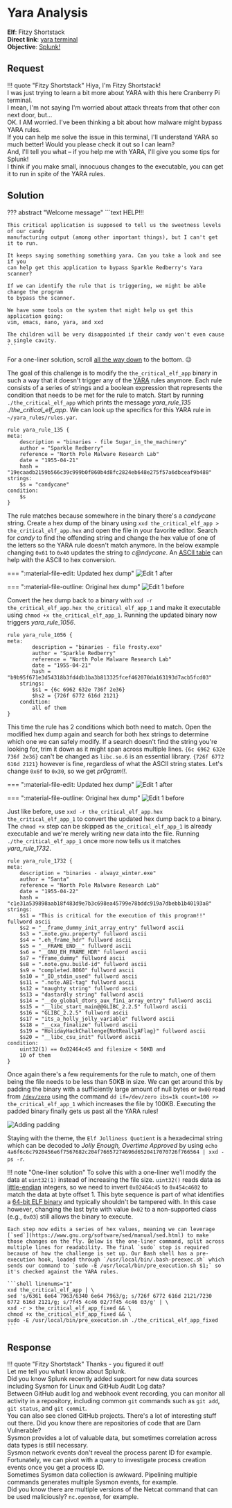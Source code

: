 # Yara Analysis

**Elf**: Fitzy Shortstack<br/>
**Direct link**: [yara terminal](https://docker2021.kringlecon.com/?challenge=yara&id=1963d329-18fd-465d-b581-7dc71edce43a)<br/>
**Objective**: [Splunk!](../objectives/o9.md)


## Request

!!! quote "Fitzy Shortstack"
    Hiya, I'm Fitzy Shortstack!<br/>
    I was just trying to learn a bit more about YARA with this here Cranberry Pi terminal.<br/>
    I mean, I'm not saying I'm worried about attack threats from that other con next door, but...<br/>
    OK. I AM worried. I've been thinking a bit about how malware might bypass YARA rules.<br/>
    If you can help me solve the issue in this terminal, I'll understand YARA so much better! Would you please check it out so I can learn?<br/>
    And, I'll tell you what – if you help me with YARA, I'll give you some tips for Splunk!<br/>
    I think if you make small, innocuous changes to the executable, you can get it to run in spite of the YARA rules.


## Solution

??? abstract "Welcome message"
    ```text
    HELP!!!

    This critical application is supposed to tell us the sweetness levels of our candy
    manufacturing output (among other important things), but I can't get it to run.

    It keeps saying something something yara. Can you take a look and see if you
    can help get this application to bypass Sparkle Redberry's Yara scanner?

    If we can identify the rule that is triggering, we might be able change the program
    to bypass the scanner.

    We have some tools on the system that might help us get this application going:
    vim, emacs, nano, yara, and xxd

    The children will be very disappointed if their candy won't even cause a single cavity.
    ```

For a one-liner solution, scroll [all the way down](#oneliner) to the bottom. :wink:

The goal of this challenge is to modify the `the_critical_elf_app` binary in such a way that it doesn't trigger any of the [YARA](https://yara.readthedocs.io/en/stable/) rules anymore. Each rule consists of a series of strings and a boolean expression that represents the condition that needs to be met for the rule to match. Start by running `./the_critical_elf_app` which prints the message *yara_rule_135 ./the_critical_elf_app*. We can look up the specifics for this YARA rule in `~/yara_rules/rules.yar`.

```yara linenums="1" hl_lines="9" title="yara_rule_135"
rule yara_rule_135 {
meta:
    description = "binaries - file Sugar_in_the_machinery"
    author = "Sparkle Redberry"
    reference = "North Pole Malware Research Lab"
    date = "1955-04-21"
    hash = "19ecaadb2159b566c39c999b0f860b4d8fc2824eb648e275f57a6dbceaf9b488"
strings:
    $s = "candycane"
condition:
    $s
}
```

The rule matches because somewhere in the binary there's a *candycane* string. Create a hex dump of the binary using `xxd the_critical_elf_app > the_critical_elf_app.hex` and open the file in your favorite editor. Search for *candy* to find the offending string and change the hex value of one of the letters so the YARA rule doesn't match anymore. In the below example changing `0x61` to `0x40` updates the string to *c@ndycane*. An [ASCII table](https://www.freecodecamp.org/news/ascii-table-hex-to-ascii-value-character-code-chart-2/) can help with the ASCII to hex conversion. 

=== ":material-file-edit: Updated hex dump"
    ![Edit 1 after](../img/hints/h9/edit_1_after.png)

=== ":material-file-outline: Original hex dump"
    ![Edit 1 before](../img/hints/h9/edit_1_before.png)

Convert the hex dump back to a binary with `xxd -r the_critical_elf_app.hex the_critical_elf_app_1` and make it executable using `chmod +x the_critical_elf_app_1`. Running the updated binary now triggers *yara_rule_1056*.

```yara linenums="1" hl_lines="10" title="yara_rule_1056"
rule yara_rule_1056 {
meta: 
        description = "binaries - file frosty.exe"
        author = "Sparkle Redberry"
        reference = "North Pole Malware Research Lab"
        date = "1955-04-21"
        hash = "b9b95f671e3d54318b3fd4db1ba3b813325fcef462070da163193d7acb5fcd03"
    strings:
        $s1 = {6c 6962 632e 736f 2e36}
        $hs2 = {726f 6772 616d 2121}
    condition:
        all of them
}
```

This time the rule has 2 conditions which both need to match. Open the modified hex dump again and search for both hex strings to determine which one we can safely modify. If a search doesn't find the string you're looking for, trim it down as it might span across multiple lines. `{6c 6962 632e 736f 2e36}` can't be changed as `libc.so.6` is an essential library. `{726f 6772 616d 2121}` however is fine, regardless of what the ASCII string states. Let's change `0x6f` to `0x30`, so we get *pr0gram!!*.

=== ":material-file-edit: Updated hex dump"
    ![Edit 1 after](../img/hints/h9/edit_2_after.png)

=== ":material-file-outline: Original hex dump"
    ![Edit 1 before](../img/hints/h9/edit_2_before.png)

Just like before, use `xxd -r the_critical_elf_app.hex the_critical_elf_app_1` to convert the updated hex dump back to a binary. The `chmod +x` step can be skipped as `the_critical_elf_app_1` is already executable and we're merely writing new data into the file. Running `./the_critical_elf_app_1` once more now tells us it matches *yara_rule_1732*.

```yara linenums="1" hl_lines="30" title="yara_rule_1732"
rule yara_rule_1732 {
meta:
    description = "binaries - alwayz_winter.exe"
    author = "Santa"
    reference = "North Pole Malware Research Lab"
    date = "1955-04-22"
    hash = "c1e31a539898aab18f483d9e7b3c698ea45799e78bddc919a7dbebb1b40193a8"
strings:
    $s1 = "This is critical for the execution of this program!!" fullword ascii
    $s2 = "__frame_dummy_init_array_entry" fullword ascii
    $s3 = ".note.gnu.property" fullword ascii
    $s4 = ".eh_frame_hdr" fullword ascii
    $s5 = "__FRAME_END__" fullword ascii
    $s6 = "__GNU_EH_FRAME_HDR" fullword ascii
    $s7 = "frame_dummy" fullword ascii
    $s8 = ".note.gnu.build-id" fullword ascii
    $s9 = "completed.8060" fullword ascii
    $s10 = "_IO_stdin_used" fullword ascii
    $s11 = ".note.ABI-tag" fullword ascii
    $s12 = "naughty string" fullword ascii
    $s13 = "dastardly string" fullword ascii
    $s14 = "__do_global_dtors_aux_fini_array_entry" fullword ascii
    $s15 = "__libc_start_main@@GLIBC_2.2.5" fullword ascii
    $s16 = "GLIBC_2.2.5" fullword ascii
    $s17 = "its_a_holly_jolly_variable" fullword ascii
    $s18 = "__cxa_finalize" fullword ascii
    $s19 = "HolidayHackChallenge{NotReallyAFlag}" fullword ascii
    $s20 = "__libc_csu_init" fullword ascii
condition:
    uint32(1) == 0x02464c45 and filesize < 50KB and
    10 of them
}
```
 
Once again there's a few requirements for the rule to match, one of them being the file needs to be less than 50KB in size. We can get around this by padding the binary with a sufficiently large amount of null bytes or `0x00` read from [`/dev/zero`](https://en.wikipedia.org/wiki//dev/zero) using the command `dd if=/dev/zero ibs=1k count=100 >> the_critical_elf_app_1` which increases the file by 100KB. Executing the padded binary finally gets us past all the YARA rules!

![Adding padding](../img/hints/h9/adding_padding.png)

Staying with the theme, the `Elf Jolliness Quotient` is a hexadecimal string which can be decoded to *Jolly Enough, Overtime Approved* by using `echo 4a6f6c6c7920456e6f7567682c204f76657274696d6520417070726f766564 | xxd -ps -r`.

!!! note "One-liner solution<span id="oneliner"></span>"
    To solve this with a one-liner we'll modify the data at `uint32(1)` instead of increasing the file size. `uint32()` reads data as [little-endian](https://yara.readthedocs.io/en/v3.5.0/writingrules.html#accessing-data-at-a-given-position) integers, so we need to invert `0x02464c45` to `0x454c4602` to match the data at byte offset 1. This byte sequence is part of what identifies a [64-bit ELF binary](https://en.wikipedia.org/wiki/Executable_and_Linkable_Format) and typically shouldn't be tampered with. In this case however, changing the last byte with value `0x02` to a non-supported class (e.g., `0x03`) still allows the binary to execute.

    Each step now edits a series of hex values, meaning we can leverage [`sed`](https://www.gnu.org/software/sed/manual/sed.html) to make those changes on the fly. Below is the one-liner command, split across multiple lines for readability. The final `sudo` step is required because of how the challenge is set up. Our Bash shell has a pre-execution hook, loaded through `/usr/local/bin/.bash-preexec.sh` which sends our command to `sudo -E /usr/local/bin/pre_execution.sh $1;` so it's checked against the YARA rules.

    ```shell linenums="1"
    xxd the_critical_elf_app | \
    sed 's/6361 6e64 7963/6340 6e64 7963/g; s/726f 6772 616d 2121/7230 6772 616d 2121/g; s/7f45 4c46 02/7f45 4c46 03/g' | \
    xxd -r > the_critical_elf_app_fixed && \
    chmod +x the_critical_elf_app_fixed && \
    sudo -E /usr/local/bin/pre_execution.sh ./the_critical_elf_app_fixed
    ```


## Response

!!! quote "Fitzy Shortstack"
    Thanks - you figured it out!<br/>
    Let me tell you what I know about Splunk.<br/>
    Did you know Splunk recently added support for new data sources including Sysmon for Linux and GitHub Audit Log data?<br/>
    Between GitHub audit log and webhook event recording, you can monitor all activity in a repository, including common `git` commands such as `git add`, `git status`, and `git commit`.<br/>
    You can also see cloned GitHub projects. There's a lot of interesting stuff out there. Did you know there are repositories of code that are Darn Vulnerable?<br/>
    Sysmon provides a lot of valuable data, but sometimes correlation across data types is still necessary.<br/>
    Sysmon network events don't reveal the process parent ID for example. Fortunately, we can pivot with a query to investigate process creation events once you get a process ID.<br/>
    Sometimes Sysmon data collection is awkward. Pipelining multiple commands generates multiple Sysmon events, for example.<br/>
    Did you know there are multiple versions of the Netcat command that can be used maliciously? `nc.openbsd`, for example.
